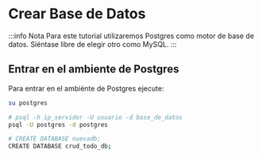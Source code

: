 # Crear Base de Datos

:::info Nota
Para este tutorial utilizaremos Postgres como motor de base de datos. Siéntase libre de elegir otro como MySQL.
:::

## Entrar en el ambiente de Postgres

Para entrar en el ambiénte de Postgres ejecute:

```sh
su postgres
```

```sh
# psql -h ip_servidor -U usuario -d base_de_datos
psql -U postgres -d postgres
```

```sh
# CREATE DATABASE nuevadb;
CREATE DATABASE crud_todo_db;
```
